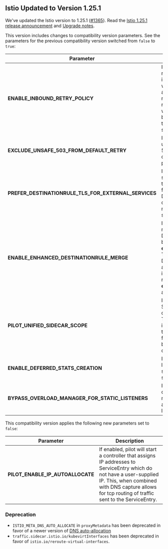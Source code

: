 ##  Istio Updated to Version 1.25.1

We've updated the Istio version to 1.25.1 ([#1365](https://github.com/kyma-project/istio/pull/1365)).
Read the [Istio 1.25.1 release announcement](https://istio.io/latest/news/releases/1.25.x/announcing-1.25.1/) and [Upgrade notes](https://istio.io/latest/news/releases/1.25.x/announcing-1.25/upgrade-notes/).

This version includes changes to compatibility version parameters. See the parameters for the previous compatibility version switched from `false` to `true`:

| Parameter                                                 | Description                                                                                                                                                                     |
|-----------------------------------------------------------|---------------------------------------------------------------------------------------------------------------------------------------------------------------------------------|
| **ENABLE\_INBOUND\_RETRY\_POLICY**                        | If true, enables retry policy for inbound routes, which automatically retries any requests that were reset before reaching the intended service.                                |
| **EXCLUDE\_UNSAFE\_503\_FROM\_DEFAULT\_RETRY**            | If true, excludes unsafe retry on 503 from the default retry policy.                                                                                                            |
| **PREFER\_DESTINATIONRULE\_TLS\_FOR\_EXTERNAL\_SERVICES** | If true, external services prefer the TLS settings from DestinationRules over the metadata TLS settings.                                                                        |
| **ENABLE\_ENHANCED\_DESTINATIONRULE\_MERGE**              | If enabled, Istio merges DestinationRules based on their **exportTo** fields. The DestinationRules are then kept as independent rules if the **exportTo** fields are not equal. |
| **PILOT\_UNIFIED\_SIDECAR\_SCOPE**                        | If true, unified SidecarScope creation is used. This is only intended as a temporary feature flag for backward compatibility.                                                   |
| **ENABLE\_DEFERRED\_STATS\_CREATION**                     | If enabled, Istio lazily initializes a subset of the stats.                                                                                                                     |
| **BYPASS\_OVERLOAD\_MANAGER\_FOR\_STATIC\_LISTENERS**     | If enabled, the overload manager is not applied to static listeners.                                                                                                            |

This compatibility version applies the following new parameters set to `false`:

| Parameter                           | Description                                                                                                                                                                                                                |
|-------------------------------------|----------------------------------------------------------------------------------------------------------------------------------------------------------------------------------------------------------------------------|
| **PILOT\_ENABLE\_IP\_AUTOALLOCATE** | If enabled, pilot will start a controller that assigns IP addresses to ServiceEntry which do not have a user-supplied IP. This, when combined with DNS capture allows for tcp routing of traffic sent to the ServiceEntry. |

### Deprecation
- `ISTIO_META_DNS_AUTO_ALLOCATE` in `proxyMetadata` has been deprecated in favor of a newer version of [DNS auto-allocation](https://istio.io/latest/docs/ops/configuration/traffic-management/dns-proxy/#address-auto-allocation)
- `traffic.sidecar.istio.io/kubevirtInterfaces` has been deprecated in favor of `istio.io/reroute-virtual-interfaces`.
